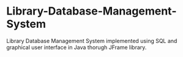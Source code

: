 # Library-Database-Management-System
Library Database Management System implemented using SQL and graphical user interface in Java thorugh JFrame library.

